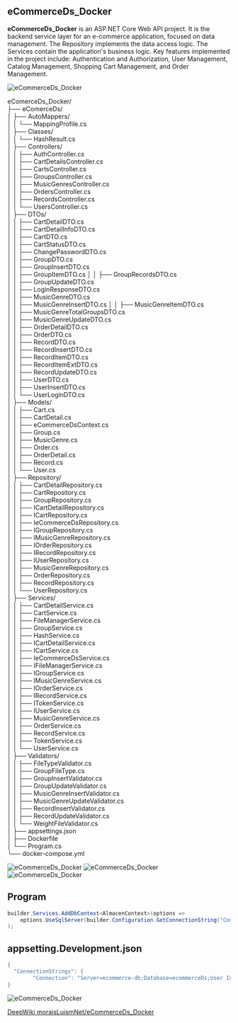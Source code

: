 ## eCommerceDs_Docker

**eCommerceDs_Docker** is an ASP.NET Core Web API project. It is the backend service layer for an e-commerce application, focused on data management. The Repository implements the data access logic. The Services contain the application's business logic. Key features implemented in the project include: Authentication and Authorization, User Management, Catalog Management, Shopping Cart Management, and Order Management.

![eCommerceDs_Docker](img/UML.png)

eComerceDs_Docker/      
├── eComerceDs/    
│   ├── AutoMappers/    
│   │   └── MappingProfile.cs    
│   ├── Classes/    
│   │   └── HashResult.cs    
│   ├── Controllers/    
│   │   ├── AuthController.cs    
│   │   ├── CartDetailsController.cs    
│   │   ├── CartsController.cs    
│   │   ├── GroupsController.cs    
│   │   ├── MusicGenresController.cs    
│   │   ├── OrdersController.cs    
│   │   ├── RecordsController.cs    
│   │   └── UsersController.cs    
│   ├── DTOs/    
│   │   ├── CartDetailDTO.cs    
│   │   ├── CartDetailInfoDTO.cs    
│   │   ├── CartDTO.cs  
│   │   ├── CartStatusDTO.cs  
│   │   ├── ChangePasswordDTO.cs  
│   │   ├── GroupDTO.cs  
│   │   ├── GroupInsertDTO.cs  
│   │   ├── GroupItemDTO.cs 
│   │   ├── GroupRecordsDTO.cs  
│   │   ├── GroupUpdateDTO.cs  
│   │   ├── LoginResponseDTO.cs  
│   │   ├── MusicGenreDTO.cs  
│   │   ├── MusicGenreInsertDTO.cs 
│   │   ├── MusicGenreItemDTO.cs  
│   │   ├── MusicGenreTotalGroupsDTO.cs  
│   │   ├── MusicGenreUpdateDTO.cs  
│   │   ├── OrderDetailDTO.cs  
│   │   ├── OrderDTO.cs  
│   │   ├── RecordDTO.cs  
│   │   ├── RecordInsertDTO.cs  
│   │   ├── RecordItemDTO.cs  
│   │   ├── RecordItemExtDTO.cs  
│   │   ├── RecordUpdateDTO.cs  
│   │   ├── UserDTO.cs  
│   │   ├── UserInsertDTO.cs  
│   │   └── UserLoginDTO.cs  
│   ├── Models/  
│   │   ├── Cart.cs  
│   │   ├── CartDetail.cs  
│   │   ├── eCommerceDsContext.cs  
│   │   ├── Group.cs  
│   │   ├── MusicGenre.cs  
│   │   ├── Order.cs  
│   │   ├── OrderDetail.cs  
│   │   ├── Record.cs  
│   │   └── User.cs  
│   ├── Repository/  
│   │   ├── CartDetailRepository.cs  
│   │   ├── CartRepository.cs  
│   │   ├── GroupRepository.cs  
│   │   ├── ICartDetailRepository.cs  
│   │   ├── ICartRepository.cs  
│   │   ├── IeCommerceDsRepository.cs  
│   │   ├── IGroupRepository.cs  
│   │   ├── IMusicGenreRepository.cs  
│   │   ├── IOrderRepository.cs  
│   │   ├── IRecordRepository.cs  
│   │   ├── IUserRepository.cs  
│   │   ├── MusicGenreRepository.cs  
│   │   ├── OrderRepository.cs  
│   │   ├── RecordRepository.cs  
│   │   └── UserRepository.cs  
│   ├── Services/  
│   │   ├── CartDetailService.cs  
│   │   ├── CartService.cs  
│   │   ├── FileManagerService.cs  
│   │   ├── GroupService.cs  
│   │   ├── HashService.cs  
│   │   ├── ICartDetailService.cs  
│   │   ├── ICartService.cs  
│   │   ├── IeCommerceDsService.cs  
│   │   ├── IFileManagerService.cs  
│   │   ├── IGroupService.cs  
│   │   ├── IMusicGenreService.cs  
│   │   ├── IOrderService.cs  
│   │   ├── IRecordService.cs  
│   │   ├── ITokenService.cs  
│   │   ├── IUserService.cs  
│   │   ├── MusicGenreService.cs  
│   │   ├── OrderService.cs  
│   │   ├── RecordService.cs  
│   │   ├── TokenService.cs  
│   │   └── UserService.cs  
│   ├── Validators/  
│   │   ├── FileTypeValidator.cs  
│   │   ├── GroupFileType.cs  
│   │   ├── GroupInsertValidator.cs  
│   │   ├── GroupUpdateValidator.cs  
│   │   ├── MusicGenreInsertValidator.cs  
│   │   ├── MusicGenreUpdateValidator.cs  
│   │   ├── RecordInsertValidator.cs  
│   │   ├── RecordUpdateValidator.cs  
│   │   └── WeightFileValidator.cs     
│   ├── appsettings.json  
│   ├── Dockerfile  
│   └── Program.cs  
└── docker-compose.yml

![eCommerceDs_Docker](img/1.png)
![eCommerceDs_Docker](img/2.png)
![eCommerceDs_Docker](img/3.png)


## Program
```cs
builder.Services.AddDbContext<AlmacenContext>(options =>
    options.UseSqlServer(builder.Configuration.GetConnectionString("Connection"))
);
``` 

## appsetting.Development.json
```cs
{
  "ConnectionStrings": {
        "Connection": "Server=ecommerce-db;Database=ecommerceDs;User Id=sa;Password=YourStrong@Passw0rd;Encrypt=false;TrustServerCertificate=True"
}
``` 

![eCommerceDs_Docker](img/DB.png)

[DeepWiki moraisLuismNet/eCommerceDs_Docker](https://deepwiki.com/moraisLuismNet/eCommerceDs_Docker)